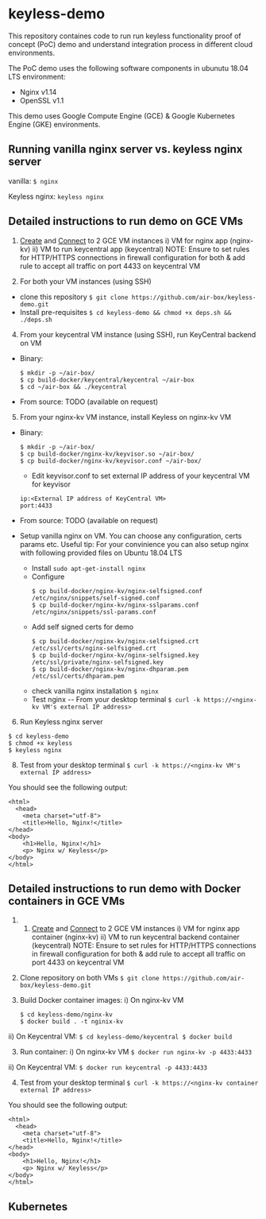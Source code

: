# keyless-demo

This repository containes code to run run keyless functionality proof of concept (PoC) demo and understand integration process in different cloud environments.

The PoC demo uses the following software components in ubunutu 18.04 LTS environment:
* Nginx v1.14
* OpenSSL v1.1

This demo uses Google Compute Engine (GCE) & Google Kubernetes Engine (GKE) environments.

## Running vanilla nginx server vs. keyless nginx server

vanilla: ```$ nginx```

Keyless nginx: ```keyless nginx```

## Detailed instructions to run demo on GCE VMs

1. [Create](https://cloud.google.com/compute/docs/instances/create-start-instance) and [Connect](https://cloud.google.com/compute/docs/instances/connecting-to-instance) to 2 GCE VM instances
  i) VM for nginx app (nginx-kv)
  ii) VM to run keycentral app (keycentral)
  NOTE: Ensure to set rules for HTTP/HTTPS connections in firewall configuration for both & add rule to accept all traffic on port 4433 on keycentral VM

2. For both your VM instances (using SSH) 
  - clone this repository
  ```$ git clone https://github.com/air-box/keyless-demo.git```
  - Install pre-requisites
  ```$ cd keyless-demo && chmod +x deps.sh && ./deps.sh```

4. From your keycentral VM instance (using SSH), run KeyCentral backend on VM

- Binary:
  ```
  $ mkdir -p ~/air-box/
  $ cp build-docker/keycentral/keycentral ~/air-box
  $ cd ~/air-box && ./keycentral
  ```

- From source: TODO (available on request)

5. From your nginx-kv VM instance, install Keyless on nginx-kv VM

- Binary: 
  ```
  $ mkdir -p ~/air-box/
  $ cp build-docker/nginx-kv/keyvisor.so ~/air-box/
  $ cp build-docker/nginx-kv/keyvisor.conf ~/air-box/
  ```
  - Edit keyvisor.conf to set external IP address of your keycentral VM for keyvisor
  ```
  ip:<External IP address of KeyCentral VM>
  port:4433
  ```

- From source: TODO (available on request)

- Setup vanilla nginx on VM. You can choose any configuration, certs params etc.
Useful tip: For your convinience you can also setup nginx with following provided files on Ubuntu 18.04 LTS
  - Install 
    ```sudo apt-get-install nginx```
  - Configure  
    ```
    $ cp build-docker/nginx-kv/nginx-selfsigned.conf /etc/nginx/snippets/self-signed.conf
    $ cp build-docker/nginx-kv/nginx-sslparams.conf /etc/nginx/snippets/ssl-params.conf
    ```
  - Add self signed certs for demo
    ```
    $ cp build-docker/nginx-kv/nginx-selfsigned.crt /etc/ssl/certs/nginx-selfsigned.crt
    $ cp build-docker/nginx-kv/nginx-selfsigned.key /etc/ssl/private/nginx-selfsigned.key
    $ cp build-docker/nginx-kv/nginx-dhparam.pem /etc/ssl/certs/dhparam.pem
    ```
  - check vanilla nginx installation
```$ nginx ```
  - Test nginx -- From your desktop terminal
  ```$ curl -k https://<nginx-kv VM's external IP address>```
  
6. Run Keyless nginx server
  ```
  $ cd keyless-demo
  $ chmod +x keyless
  $ keyless nginx
  ```

8. Test from your desktop terminal 
```$ curl -k https://<nginx-kv VM's external IP address>```

You should see the following output:
```
<html>
  <head>
    <meta charset="utf-8">
    <title>Hello, Nginx!</title>
</head>
<body>
    <h1>Hello, Nginx!</h1>
    <p> Nginx w/ Keyless</p>
</body>
</html>
```

## Detailed instructions to run demo with Docker containers in GCE VMs

1. 1. [Create](https://cloud.google.com/compute/docs/instances/create-start-instance) and [Connect](https://cloud.google.com/compute/docs/instances/connecting-to-instance) to 2 GCE VM instances
  i) VM for nginx app container (nginx-kv)
  ii) VM to run keycentral backend container (keycentral)
  NOTE: Ensure to set rules for HTTP/HTTPS connections in firewall configuration for both & add rule to accept all traffic on port 4433 on keycentral VM

1. Clone repository on both VMs
  ```$ git clone https://github.com/air-box/keyless-demo.git```

2. Build Docker container images:
  i) On nginx-kv VM
    ```
    $ cd keyless-demo/nginx-kv
    $ docker build . -t nginix-kv
    ```

  ii) On Keycentral VM:
    ```
    $ cd keyless-demo/keycentral
    $ docker build
    ```
    
3. Run container:
  i) On nginx-kv VM
```$ docker run nginx-kv -p 4433:4433```

  ii) On Keycentral VM:
```$ docker run keycentral -p 4433:4433```

4. Test from your desktop terminal 
```$ curl -k https://<nginx-kv container external IP address>```

You should see the following output:
```
<html>
  <head>
    <meta charset="utf-8">
    <title>Hello, Nginx!</title>
</head>
<body>
    <h1>Hello, Nginx!</h1>
    <p> Nginx w/ Keyless</p>
</body>
</html>
```
## Kubernetes
